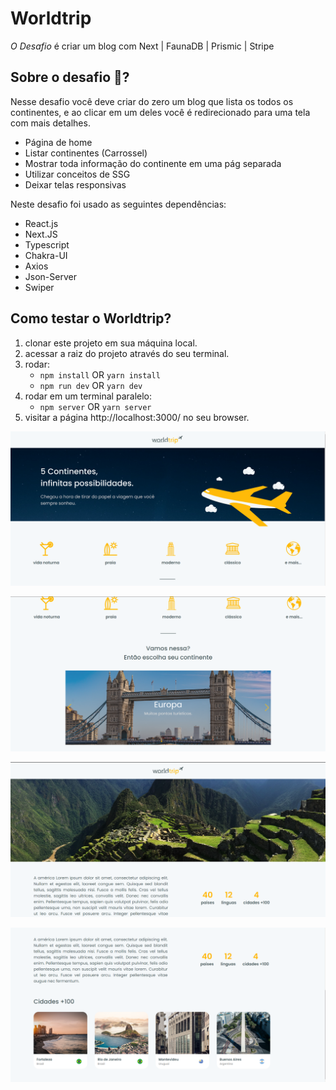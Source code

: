 # Worldtrip
*O Desafio* é criar um blog com Next | FaunaDB | Prismic | Stripe

## Sobre o desafio 🚀?
Nesse desafio você deve criar do zero um blog que lista os todos os continentes, e ao clicar em um deles você é redirecionado para uma tela com mais detalhes.

- Página de home
- Listar continentes (Carrossel)
- Mostrar toda informação do continente em uma pág separada
- Utilizar conceitos de SSG
- Deixar telas responsivas

Neste desafio foi usado as seguintes dependências:

- React.js
- Next.JS
- Typescript
- Chakra-UI
- Axios
- Json-Server
- Swiper

## Como testar o Worldtrip?
1. clonar este projeto em sua máquina local.
2. acessar a raiz do projeto através do seu terminal.
3. rodar:
    - `npm install` OR `yarn install`
    - `npm run dev` OR `yarn dev`
3. rodar em um terminal paralelo:
    - `npm server` OR `yarn server`
5. visitar a página http://localhost:3000/ no seu browser.

![Application](https://raw.githubusercontent.com/paulinho68/worldtrip/master/assets/print1.png)

![Application](https://raw.githubusercontent.com/paulinho68/worldtrip/master/assets/print2.png)

![Application](https://raw.githubusercontent.com/paulinho68/worldtrip/master/assets/print3.png)

![Application](https://raw.githubusercontent.com/paulinho68/worldtrip/main/assets/print4.png)
